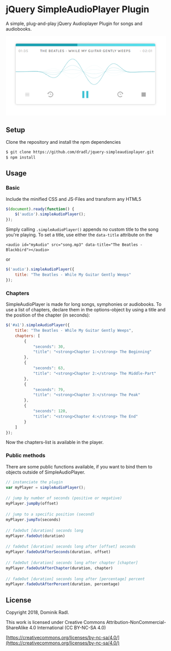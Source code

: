 # jQuery SimpleAudioPlayer Plugin
A simple, plug-and-play jQuery Audioplayer Plugin for songs and audiobooks.

![jQuery SimpleAudioPlayer Plugin](image1.PNG)

## Setup
Clone the repository and install the npm dependencies

```sh
$ git clone https://github.com/dradl/jquery-simpleaudioplayer.git
$ npm install
```

## Usage

### Basic
Include the minified CSS and JS-Files and transform any HTML5 <audio>-Element into a SimpleAudioPlayer Instance.
To instanciate the Plugin, call `.simpleAudioPlayer()` when the DOM is ready.


```js
$(document).ready(function() {
	$('audio').simpleAudioPlayer();
});
```


Simply calling `.simpleAudioPlayer()` appends no custom title to the song you're playing. To set a title, use either the `data-title` attribute on the <audio>-Element or bind it to the options-object like that:


```
<audio id="myAudio" src="song.mp3" data-title="The Beatles - Blackbird"></audio>
```
or

```js
$('audio').simpleAudioPlayer({
	title: "The Beatles - While My Guitar Gently Weeps"
});
```

### Chapters
SimpleAudioPlayer is made for long songs, symphonies or audiobooks. To use a list of chapters, declare them in the options-object by using a title and the position of the chapter (in seconds):


```js
$('#a1').simpleAudioPlayer({
	title: "The Beatles - While My Guitar Gently Weeps",
	chapters: [
		{
			"seconds": 30,
			"title": "<strong>Chapter 1:</strong> The Beginning"
		},
		{
			"seconds": 63,
			"title": "<strong>Chapter 2:</strong> The Middle-Part"
		},
		{
			"seconds": 79,
			"title": "<strong>Chapter 3:</strong> The Peak"
		},
		{
			"seconds": 120,
			"title": "<strong>Chapter 4:</strong> The End"
		}
	]
});
```
Now the chapters-list is available in the player.

### Public methods
There are some public functions available, if you want to bind them to objects outside of SimpleAudioPlayer.

```js
// instanciate the plugin
var myPlayer = simpleAudioPlayer();

// jump by number of seconds (positive or negative)
myPlayer.jumpBy(offset)

// jump to a specific position (second)
myPlayer.jumpTo(seconds)

// fadeOut [duration] seconds long
myPlayer.fadeOut(duration)

// fadeOut [duration] seconds long after [offset] seconds
myPlayer.fadeOutAfterSeconds(duration, offset)

// fadeOut [duration] seconds long after chapter [chapter]
myPlayer.fadeOutAfterChapter(duration, chapter)

// fadeOut [duration] seconds long after [percentage] percent
myPlayer.fadeOutAfterPercent(duration, percentage)
```

## License
Copyright 2018, Dominik Radl.

This work is licensed under Creative Commons Attribution-NonCommercial-ShareAlike 4.0 International (CC BY-NC-SA 4.0) 

[https://creativecommons.org/licenses/by-nc-sa/4.0/](https://creativecommons.org/licenses/by-nc-sa/4.0/)